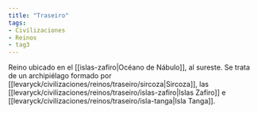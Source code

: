 ```yaml
---
title: "Traseiro"
tags:
- Civilizaciones
- Reinos
- tag3
---
```


Reino ubicado en el [[islas-zafiro|Océano de Nábulo]], al sureste. Se trata de un archipiélago formado por [[levaryck/civilizaciones/reinos/traseiro/sircoza|Sircoza]], las [[levaryck/civilizaciones/reinos/traseiro/islas-zafiro|Islas Zafiro]] e [[levaryck/civilizaciones/reinos/traseiro/isla-tanga|Isla Tanga]].